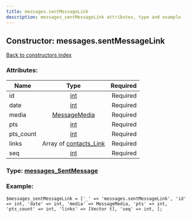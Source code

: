 ```yaml
---
title: messages.sentMessageLink
description: messages_sentMessageLink attributes, type and example
---
```

## Constructor: messages.sentMessageLink  
[Back to constructors index](index.md)



### Attributes:

| Name     |    Type       | Required |
|----------|:-------------:|---------:|
|id|[int](../types/int.md) | Required|
|date|[int](../types/int.md) | Required|
|media|[MessageMedia](../types/MessageMedia.md) | Required|
|pts|[int](../types/int.md) | Required|
|pts\_count|[int](../types/int.md) | Required|
|links|Array of [contacts\_Link](../types/contacts_Link.md) | Required|
|seq|[int](../types/int.md) | Required|



### Type: [messages\_SentMessage](../types/messages_SentMessage.md)


### Example:

```
$messages_sentMessageLink = ['_' => 'messages.sentMessageLink', 'id' => int, 'date' => int, 'media' => MessageMedia, 'pts' => int, 'pts_count' => int, 'links' => [Vector t], 'seq' => int, ];
```  

